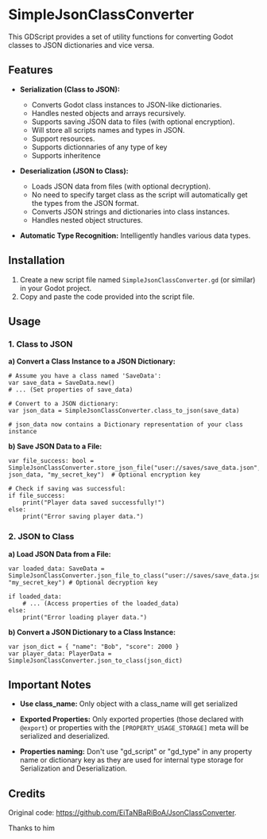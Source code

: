 # SimpleJsonClassConverter

This GDScript provides a set of utility functions for converting Godot classes to JSON dictionaries and vice versa. 

## Features

* **Serialization (Class to JSON):**
	* Converts Godot class instances to JSON-like dictionaries.
	* Handles nested objects and arrays recursively.
	* Supports saving JSON data to files (with optional encryption).
	* Will store all scripts names and types in JSON.
	* Support resources.
	* Supports dictionnaries of any type of key
	* Supports inheritence
* **Deserialization (JSON to Class):**
	* Loads JSON data from files (with optional decryption).
	* No need to specify target class as the script will automatically get the types from the JSON format.
	* Converts JSON strings and dictionaries into class instances.
	* Handles nested object structures.

* **Automatic Type Recognition:**  Intelligently handles various data types.

## Installation

1. Create a new script file named `SimpleJsonClassConverter.gd` (or similar) in your Godot project.
2. Copy and paste the code provided into the script file.

## Usage

### 1. Class to JSON

**a) Convert a Class Instance to a JSON Dictionary:**

```gdscript
# Assume you have a class named 'SaveData':
var save_data = SaveData.new()
# ... (Set properties of save_data)

# Convert to a JSON dictionary:
var json_data = SimpleJsonClassConverter.class_to_json(save_data) 

# json_data now contains a Dictionary representation of your class instance
```


**b) Save JSON Data to a File:**

```gdscript
var file_success: bool = SimpleJsonClassConverter.store_json_file("user://saves/save_data.json", json_data, "my_secret_key")  # Optional encryption key

# Check if saving was successful:
if file_success:
	print("Player data saved successfully!")
else:
	print("Error saving player data.") 
```

### 2. JSON to Class

**a) Load JSON Data from a File:**

```gdscript
var loaded_data: SaveData = SimpleJsonClassConverter.json_file_to_class("user://saves/save_data.json", "my_secret_key") # Optional decryption key

if loaded_data:
	# ... (Access properties of the loaded_data)
else:
	print("Error loading player data.")
```

**b) Convert a JSON Dictionary to a Class Instance:**

```gdscript
var json_dict = { "name": "Bob", "score": 2000 }
var player_data: PlayerData = SimpleJsonClassConverter.json_to_class(json_dict)
```

## Important Notes
* **Use class_name:** Only object with a class_name will get serialized

* **Exported Properties:** Only exported properties (those declared with `@export`) or properties with the `[PROPERTY_USAGE_STORAGE]` meta will be serialized and deserialized.

* **Properties naming:** Don't use "gd_script" or "gd_type" in any property name or dictionary key as they are used for internal type storage for Serialization and Deserialization.

## Credits

Original code: https://github.com/EiTaNBaRiBoA/JsonClassConverter.

Thanks to him
